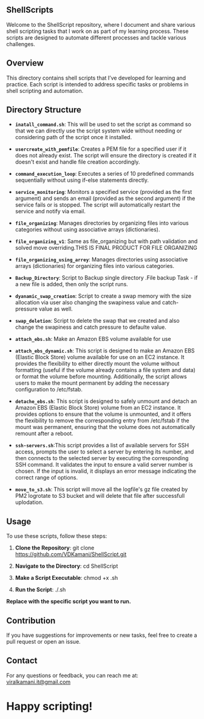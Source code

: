 ## ShellScripts

Welcome to the ShellScript repository, where I document and share various shell scripting tasks that I work on as part of my learning process. These scripts are designed to automate different processes and tackle various challenges.

## Overview

This directory contains shell scripts that I’ve developed for learning and practice. Each script is intended to address specific tasks or problems in shell scripting and automation.

## Directory Structure

- **`inatall_command.sh`**: This will be used to set the script as command so that we can directly use the script system wide without needing or considering path of the script once it installed.

- **`usercreate_with_pemfile`**: Creates a PEM file for a specified user if it does not already exist. The script will ensure the directory is created if it doesn't exist and handle file creation accordingly.
  
- **`command_execution_loop`**: Executes a series of 10 predefined commands sequentially without using if-else statements directly.
  
- **`service_monitoring`**: Monitors a specified service (provided as the first argument) and sends an email (provided as the second argument) if the service fails or is stopped. The script will automatically restart the service and notify via email.
  
- **`file_organizing`**: Manages directories by organizing files into various categories without using associative arrays (dictionaries).

- **`file_organizing_v1`**: Same as file_organizing but with path validation and solved move overriding.THIS IS FINAL PRODUCT FOR FILE ORGANIZING
  
- **`file_organizing_using_arrey`**: Manages directories using associative arrays (dictionaries) for organizing files into various categories.

- **`Backup_Directory`**: Script to Backup single directory .File backup Task - if a new file is added, then only the script runs.

- **`dyanamic_swap_creation`**: Script to create a swap memory with the size allocation via user also changing the swapiness value and catch-pressure value as well.

- **`swap_deletion`**: Script to delete the swap that we created and also change the swapiness and catch pressure to defaulte value.

- **`attach_ebs.sh`**: Make an Amazon EBS volume available for use

- **`attach_ebs_dynamic.sh`**: This script is designed to make an Amazon EBS (Elastic Block Store) volume available for use on an EC2 instance. It provides the flexibility to either directly mount the volume without formatting (useful if the volume already contains a file system and data) or format the volume before mounting. Additionally, the script allows users to make the mount permanent by adding the necessary configuration to /etc/fstab.

- **`detache_ebs.sh`**: This script is designed to safely unmount and detach an Amazon EBS (Elastic Block Store) volume from an EC2 instance. It provides options to ensure that the volume is unmounted, and it offers the flexibility to remove the corresponding entry from /etc/fstab if the mount was permanent, ensuring that the volume does not automatically remount after a reboot.

- **`ssh-servers.sh`**:This script provides a list of available servers for SSH access, prompts the user to select a server by entering its number, and then connects to the selected server by executing the corresponding SSH command. It validates the input to ensure a valid server number is chosen. If the input is invalid, it displays an error message indicating the correct range of options.

- **`move_to_s3.sh`**: This script will move all the logfile's gz file created by PM2 logrotate to S3 bucket and will delete that file after successfull uplodation. 

## Usage

To use these scripts, follow these steps:

1. **Clone the Repository**:
   git clone https://github.com/VDKamani/ShellScript.git

2. **Navigate to the Directory**:
   cd ShellScript

3. **Make a Script Executable**:
   chmod +x <script-name>.sh

4. **Run the Script**:
   ./<script-name>.sh

**Replace <script-name> with the specific script you want to run.**

## Contribution

If you have suggestions for improvements or new tasks, feel free to create a pull request or open an issue.

## Contact

For any questions or feedback, you can reach me at: viralkamani.it@gmail.com

# Happy scripting!
